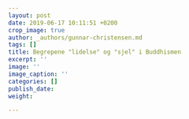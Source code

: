```yaml
---
layout: post
date: 2019-06-17 10:11:51 +0200
crop_image: true
author: _authors/gunnar-christensen.md
tags: []
title: Begrepene "lidelse" og "sjel" i Buddhismen
excerpt: ''
image: ''
image_caption: ''
categories: []
publish_date: 
weight: 

---
```


